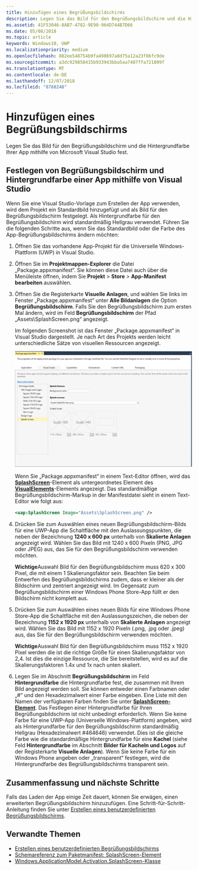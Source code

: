 ```yaml
---
title: Hinzufügen eines Begrüßungsbildschirms
description: Legen Sie das Bild für den Begrüßungsbildschirm und die Hintergrundfarbe Ihrer App mithilfe von Microsoft Visual Studio fest.
ms.assetid: 41F53046-8AB7-4782-9E90-964D744B7D66
ms.date: 05/08/2018
ms.topic: article
keywords: Windows10, UWP
ms.localizationpriority: medium
ms.openlocfilehash: 882ee548754b9fa498697a8d75a12a23f86fc9de
ms.sourcegitcommit: a3dc929858415b933943bba5aa7487ffa721899f
ms.translationtype: MT
ms.contentlocale: de-DE
ms.lasthandoff: 12/07/2018
ms.locfileid: "8788248"
---
```

# <a name="add-a-splash-screen"></a>Hinzufügen eines Begrüßungsbildschirms

Legen Sie das Bild für den Begrüßungsbildschirm und die Hintergrundfarbe Ihrer App mithilfe von Microsoft Visual Studio fest.

## <a name="set-the-splash-screen-image-and-background-color-in-visual-studio"></a>Festlegen von Begrüßungsbildschirm und Hintergrundfarbe einer App mithilfe von Visual Studio

Wenn Sie eine Visual Studio-Vorlage zum Erstellen der App verwenden, wird dem Projekt ein Standardbild hinzugefügt und als Bild für den Begrüßungsbildschirm festgelegt. Als Hintergrundfarbe für den Begrüßungsbildschirm wird standardmäßig Hellgrau verwendet. Führen Sie die folgenden Schritte aus, wenn Sie das Standardbild oder die Farbe des App-Begrüßungsbildschirms ändern möchten:

1. Öffnen Sie das vorhandene App-Projekt für die Universelle Windows-Plattform (UWP) in Visual Studio.
2. Öffnen Sie im **Projektmappen-Explorer** die Datei „Package.appxmanifest“. Sie können diese Datei auch über die Menüleiste öffnen, indem Sie **Projekt** &gt; **Store** &gt; **App-Manifest bearbeiten** auswählen.
3. Öffnen Sie die Registerkarte **Visuelle Anlagen**, und wählen Sie links im Fenster „Package.appxmanifest“ unter **Alle Bildanlagen** die Option **Begrüßungsbildschirm**. Falls Sie den Begrüßungsbildschirm zum ersten Mal ändern, wird im Feld **Begrüßungsbildschirm** der Pfad „Assets\\SplashScreen.png“ angezeigt.

    Im folgenden Screenshot ist das Fenster „Package.appxmanifest“ in Visual Studio dargestellt. Je nach Art des Projekts werden leicht unterschiedliche Sätze von visuellen Ressourcen angezeigt.

    ![Screenshot des Fensters „Package.appxmanifest“ in Visual Studio 2017](images/appmanifest.png)

    Wenn Sie „Package.appxmanifest“ in einem Text-Editor öffnen, wird das [**SplashScreen**](https://msdn.microsoft.com/library/windows/apps/br211467)-Element als untergeordnetes Element des [**VisualElements**](https://msdn.microsoft.com/library/windows/apps/br211471)-Elements angezeigt. Das standardmäßige Begrüßungsbildschirm-Markup in der Manifestdatei sieht in einem Text-Editor wie folgt aus:

    ```xml
    <uap:SplashScreen Image="Assets\SplashScreen.png" />
    ```

4. Drücken Sie zum Auswählen eines neuen Begrüßungsbildschirm-Bilds für eine UWP-App die Schaltfläche mit den Auslassungspunkten, die neben der Bezeichnung **1240 x 600 px** unterhalb von **Skalierte Anlagen** angezeigt wird. Wählen Sie das Bild mit 1240 x 600 Pixeln (PNG, JPG oder JPEG) aus, das Sie für den Begrüßungsbildschirm verwenden möchten.

    **Wichtige**Auswahl Bild für den Begrüßungsbildschirm muss 620 x 300 Pixel, die mit einem 1 Skalierungsfaktor sein. Beachten Sie beim Entwerfen des Begrüßungsbildschirms zudem, dass er kleiner als der Bildschirm und zentriert angezeigt wird. Im Gegensatz zum Begrüßungsbildschirm einer Windows Phone Store-App füllt er den Bildschirm nicht komplett aus.

5. Drücken Sie zum Auswählen eines neuen Bilds für eine Windows Phone Store-App die Schaltfläche mit den Auslassungszeichen, die neben der Bezeichnung **1152 x 1920 px** unterhalb von **Skalierte Anlagen** angezeigt wird. Wählen Sie das Bild mit 1152 x 1920 Pixeln (.png, .jpg oder .jpeg) aus, das Sie für den Begrüßungsbildschirm verwenden möchten.

    **Wichtige**Auswahl Bild für den Begrüßungsbildschirm muss 1152 x 1920 Pixel werden die ist die richtige Größe für einen Skalierungsfaktor von 2,4. Ist dies die einzige Ressource, die Sie bereitstellen, wird es auf die Skalierungsfaktoren 1.4x und 1x nach unten skaliert.

6. Legen Sie im Abschnitt **Begrüßungsbildschirm** im Feld **Hintergrundfarbe** die Hintergrundfarbe fest, die zusammen mit Ihrem Bild angezeigt werden soll. Sie können entweder einen Farbnamen oder „\#“ und den Hexadezimalwert einer Farbe eingeben. Eine Liste mit den Namen der verfügbaren Farben finden Sie unter [**SplashScreen-Element**](https://msdn.microsoft.com/library/windows/apps/br211467). Das Festlegen einer Hintergrundfarbe für Ihren Begrüßungsbildschirm ist nicht unbedingt erforderlich. Wenn Sie keine Farbe für eine UWP-App (Universelle Windows-Plattform) angeben, wird als Hintergrundfarbe für den Begrüßungsbildschirm standardmäßig Hellgrau (Hexadezimalwert \#464646) verwendet. Dies ist die gleiche Farbe wie die standardmäßige Hintergrundfarbe für eine **Kachel** (siehe Feld **Hintergrundfarbe** im Abschnitt **Bilder für Kacheln und Logos** auf der Registerkarte **Visuelle Anlagen**). Wenn Sie keine Farbe für ein Windows Phone angeben oder „transparent“ festlegen, wird die Hintergrundfarbe des Begrüßungsbildschirms transparent sein.

## <a name="summary-and-next-steps"></a>Zusammenfassung und nächste Schritte

Falls das Laden der App einige Zeit dauert, können Sie erwägen, einen erweiterten Begrüßungsbildschirm hinzuzufügen. Eine Schritt-für-Schritt-Anleitung finden Sie unter [Erstellen eines benutzerdefinierten Begrüßungsbildschirms](create-a-customized-splash-screen.md).

## <a name="related-topics"></a>Verwandte Themen

* [Erstellen eines benutzerdefinierten Begrüßungsbildschirms](create-a-customized-splash-screen.md)
* [Schemareferenz zum Paketmanifest: SplashScreen-Element](https://msdn.microsoft.com/library/windows/apps/br211467)
* [Windows.ApplicationModel.Activation.SplashScreen-Klasse](https://msdn.microsoft.com/library/windows/apps/br224763)